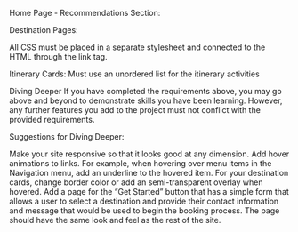 <!-- All pages must match the mock ups as closely as possible, being mindful of image distortion and proportions.

The site must use the assets provided.

Each page must have an identical Navigation Bar with the following style: -->

<!-- NAV BAR -->
<!-- The Navigation Bar must be fixed to the top of the page -->
<!-- The background color must be #FFFFFF
The site logo/wordmark color must be #335576
The currently active page must be underlined using the color #DB7A4E -->

<!-- FOOTER -->
<!-- Each page must have an identical footer with the following style: -->

<!-- The background color must be #FEFAF5
The footer titles and text must be the color #335576
The footer subtitles must be the color #DB7A4E
The base font for the site must be Verdana. -->

<!-- Home Page - Hero Section: -->

<!-- The hero background color must be #FEFAF5 -->
<!-- The text content must be left aligned -->
<!-- The slogan color must be #335576 -->
<!-- The ‘Get Started’ button background color must be #DB7A4E -->


Home Page - Recommendations Section:

<!-- The recommendations title must have the color of #335576 -->
<!-- There will be 3 Cards, one for each destination (Iceland, Greece, Hawaii) -->
<!-- The destination name must be in the bottom right corner of the card -->
<!-- The border radius of the cards must be 5px -->
<!-- The border of the cards must be 1px solid black with an opacity of 20% -->
<!-- The box shadow of the cards must be:
Horizontal Offset: 0px
Vertical Offset: 4px
Blur: 4px
Color: Black, with an opacity of 20% -->


Destination Pages:

<!-- They must have a title with the destination name -->
<!-- The provided image asset for the destination must take up the full width/height of the background for the page. -->
<!-- They must have 3 Days of Itinerary activities including: -->
<!-- A title for the day of the week -->
<!-- 4 Itinerary activities (e.g. Breakfast, Lunch, Dinner, Snorkeling) -->
<!-- Activities must have a background of #FEFAF5 -->
<!-- Implementation Requirements
You must use semantic tags where appropriate (e.g. header, footer, nav, etc) -->

All CSS must be placed in a separate stylesheet and connected to the HTML through the link tag.

<!-- File/Folder structure must be organized and follow the Travel Site Structure Diagram  -->

<!-- Navigation Bar: The menu items must be specified using an unordered list -->

<!-- Recommendations Destination Cards: Must use the <a> tag around the cards in order to link to the appropriate page. -->

Itinerary Cards: Must use an unordered list for the itinerary activities

<!-- Reuse as much styling and code as possible (e.g. Destination Cards and Itinerary cards), and build your project around common component code that you can reuse if possible. -->

<!-- Use the BEM methodology for all your class names. -->

<!-- The layout of your site must use the Box Model, the CSS display property and CSS positioning including Flexbox. For this project, you should not use floats. -->

Diving Deeper
If you have completed the requirements above, you may go above and beyond to demonstrate skills you have been learning. However, any further features you add to the project must not conflict with the provided requirements.

Suggestions for Diving Deeper:

Make your site responsive so that it looks good at any dimension.
Add hover animations to links. For example, when hovering over menu items in the Navigation menu, add an underline to the hovered item. For your destination cards, change border color or add an semi-transparent overlay when hovered.
Add a page for the “Get Started” button that has a simple form that allows a user to select a destination and provide their contact information and message that would be used to begin the booking process. The page should have the same look and feel as the rest of the site.